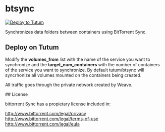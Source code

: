 # btsync

[![Deploy to Tutum](https://s.tutum.co/deploy-to-tutum.svg)](https://dashboard.tutum.co/stack/deploy/)

Synchronizes data folders between containers using BitTorrent Sync.

## Deploy on Tutum

Modify the **volumes_from** list with the name of the service you want to synchronize and the **target_num_containers** with the number of containers of the service you want to synchronize. By default tutum/btsync will syncrhonize all volumes mounted on the containers being created.

All traffic goes through the private network created by Weave.

## License

bittorrent Sync has a propietary license included in:

http://www.bittorrent.com/legal/privacy
http://www.bittorrent.com/legal/terms-of-use
http://www.bittorrent.com/legal/eula